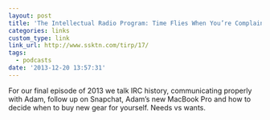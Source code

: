 ```yaml
---
layout: post
title: 'The Intellectual Radio Program: Time Flies When You’re Complaining on the Internet'
categories: links
custom_type: link
link_url: http://www.ssktn.com/tirp/17/
tags:
  - podcasts
date: '2013-12-20 13:57:31'
---
```

For our final episode of 2013 we talk IRC history, communicating properly with Adam, follow up on Snapchat, Adam’s new MacBook Pro and how to decide when to buy new gear for yourself. Needs vs wants.